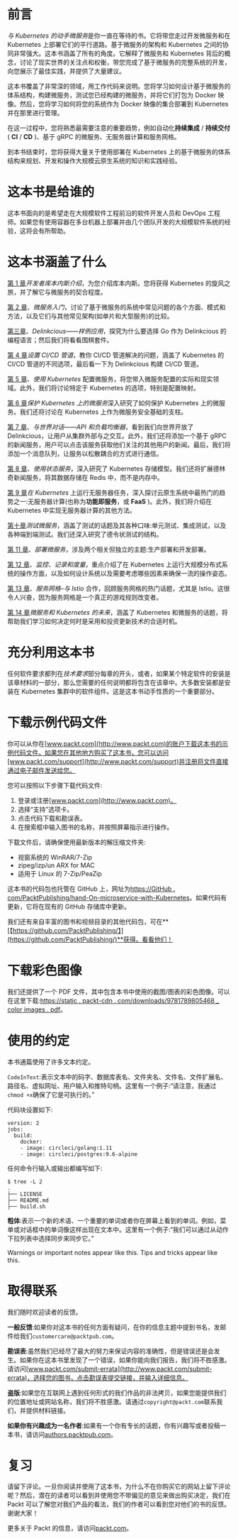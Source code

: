 # 前言

*与 Kubernetes 的动手微服务*是你一直在等待的书。它将带您走过开发微服务和在 Kubernetes 上部署它们的平行道路。基于微服务的架构和 Kubernetes 之间的协同非常强大。这本书涵盖了所有的角度。它解释了微服务和 Kubernetes 背后的概念，讨论了现实世界的关注点和权衡，带您完成了基于微服务的完整系统的开发，向您展示了最佳实践，并提供了大量建议。

这本书覆盖了非常深的领域，用工作代码来说明。您将学习如何设计基于微服务的体系结构，构建微服务，测试您已经构建的微服务，并将它们打包为 Docker 映像。然后，您将学习如何将您的系统作为 Docker 映像的集合部署到 Kubernetes 并在那里进行管理。

在这一过程中，您将熟悉最需要注意的重要趋势，例如自动化**持续集成** / **持续交付** ( **CI** / **CD** )、基于 gRPC 的微服务、无服务器计算和服务网格。

到本书结束时，您将获得大量关于使用部署在 Kubernetes 上的基于微服务的体系结构来规划、开发和操作大规模云原生系统的知识和实践经验。

# 这本书是给谁的

这本书面向的是希望走在大规模软件工程前沿的软件开发人员和 DevOps 工程师。如果您有使用容器在多台机器上部署并由几个团队开发的大规模软件系统的经验，这将会有所帮助。

# 这本书涵盖了什么

[第 1 章](01.html)*开发者库本内斯介绍*，为您介绍库本内斯。您将获得 Kubernetes 的旋风之旅，并了解它与微服务的契合程度。

[第 2 章](02.html)、*微服务入门*，讨论了基于微服务的系统中常见问题的各个方面、模式和方法，以及它们与其他常见架构(如单片和大型服务)的比较。

[第三章](03.html)、*Delinkcious——样例应用*，探究为什么要选择 Go 作为 Delinkcious 的编程语言；然后我们将看看围棋套件。

[第 4 章](04.html)*设置 CI/CD 管道*，教你 CI/CD 管道解决的问题，涵盖了 Kubernetes 的 CI/CD 管道的不同选项，最后看一下为 Delinkcious 构建 CI/CD 管道。

[第 5 章](05.html)、*使用 Kubernetes* 配置微服务，将您带入微服务配置的实际和现实领域。此外，我们将讨论特定于 Kubernetes 的选项，特别是配置映射。

[第 6 章](06.html)*保护 Kubernetes 上的微服务*深入研究了如何保护 Kubernetes 上的微服务。我们还将讨论在 Kubernetes 上作为微服务安全基础的支柱。

[第 7 章](07.html)、*与世界对话——API 和负载均衡器*，看到我们向世界开放了 Delinkcious，让用户从集群外部与之交互。此外，我们还将添加一个基于 gRPC 的新闻服务，用户可以点击该服务获取他们关注的其他用户的新闻。最后，我们将添加一个消息队列，让服务以松散耦合的方式进行通信。

[第 8 章](08.html)、*使用状态服务*，深入研究了 Kubernetes 存储模型。我们还将扩展德林奇新闻服务，将其数据存储在 Redis 中，而不是内存中。

[第 9 章](09.html)*在 Kubernetes* 上运行无服务器任务，深入探讨云原生系统中最热门的趋势之一:无服务器计算(也称为**功能即服务**，或 **FaaS** )。此外，我们将介绍在 Kubernetes 中实现无服务器计算的其他方法。

[第十章](10.html)*测试微服务*，涵盖了测试的话题及其各种口味:单元测试、集成测试，以及各种端到端测试。我们还深入研究了德令状测试的结构。

[第 11 章](11.html)、*部署微服务*，涉及两个相关但独立的主题:生产部署和开发部署。

[第 12 章](12.html)、*监控、记录和度量*，重点介绍了在 Kubernetes 上运行大规模分布式系统的操作方面，以及如何设计系统以及需要考虑哪些因素来确保一流的操作姿态。

[第 13 章](13.html)、*服务网格–与 Istio* 合作，回顾服务网格的热门话题，尤其是 Istio。这很令人兴奋，因为服务网格是一个真正的游戏规则改变者。

[第 14 章](14.html)*微服务和 Kubernetes 的未来*，涵盖了 Kubernetes 和微服务的话题，将帮助我们学习如何决定何时是采用和投资更新技术的合适时机。

# 充分利用这本书

任何软件要求都列在*技术要求*部分每章的开头，或者，如果某个特定软件的安装是该章材料的一部分，那么您需要的任何说明都将包含在该章中。大多数安装都是安装在 Kubernetes 集群中的软件组件。这是这本书动手性质的一个重要部分。

# 下载示例代码文件

你可以从你在[www.packt.com](http://www.packt.com)的账户下载这本书的示例代码文件。如果您在其他地方购买了这本书，您可以访问[www.packt.com/support](http://www.packt.com/support)并注册将文件直接通过电子邮件发送给您。

您可以按照以下步骤下载代码文件:

1.  登录或注册[www.packt.com](http://www.packt.com)。
2.  选择“支持”选项卡。
3.  点击代码下载和勘误表。
4.  在搜索框中输入图书的名称，并按照屏幕指示进行操作。

下载文件后，请确保使用最新版本的解压缩文件夹:

*   视窗系统的 WinRAR/7-Zip
*   zipeg/izp/un ARX for MAC
*   适用于 Linux 的 7-Zip/PeaZip

这本书的代码包也托管在 GitHub 上，网址为[https://GitHub . com/PacktPublishing/hand-On-microservice-with-Kubernetes](https://github.com/PacktPublishing/Hands-On-Microservices-with-Kubernetes)。如果代码有更新，它将在现有的 GitHub 存储库中更新。

我们还有来自丰富的图书和视频目录的其他代码包，可在**[【https://github.com/PacktPublishing/】](https://github.com/PacktPublishing/)**获得。看看他们！

# 下载彩色图像

我们还提供了一个 PDF 文件，其中包含本书中使用的截图/图表的彩色图像。可以在这里下载:[https://static . packt-cdn . com/downloads/9781789805468 _ color images . pdf](https://static.packt-cdn.com/downloads/9781789805468_ColorImages.pdf)。

# 使用的约定

本书通篇使用了许多文本约定。

`CodeInText`:表示文本中的码字、数据库表名、文件夹名、文件名、文件扩展名、路径名、虚拟网址、用户输入和推特句柄。这里有一个例子:“请注意，我通过`chmod +x`确保了它是可执行的。”

代码块设置如下:

```
version: 2
jobs:
  build:
    docker:
    - image: circleci/golang:1.11
    - image: circleci/postgres:9.6-alpine
```

任何命令行输入或输出都编写如下:

```
$ tree -L 2
.
├── LICENSE
├── README.md
├── build.sh
```

**粗体**:表示一个新的术语、一个重要的单词或者你在屏幕上看到的单词。例如，菜单或对话框中的单词像这样出现在文本中。这里有一个例子:“我们可以通过从动作下拉列表中选择同步来同步它。”

Warnings or important notes appear like this. Tips and tricks appear like this.

# 取得联系

我们随时欢迎读者的反馈。

**一般反馈**:如果你对这本书的任何方面有疑问，在你的信息主题中提到书名，发邮件给我们`customercare@packtpub.com`。

**勘误表**:虽然我们已经尽了最大的努力来保证内容的准确性，但是错误还是会发生。如果你在这本书里发现了一个错误，如果你能向我们报告，我们将不胜感激。请访问[www.packt.com/submit-errata](http://www.packt.com/submit-errata)，选择您的图书，点击勘误表提交链接，并输入详细信息。

**盗版**:如果您在互联网上遇到任何形式的我们作品的非法拷贝，如果您能提供我们的位置地址或网站名称，我们将不胜感激。请通过`copyright@packt.com`联系我们，并提供材料链接。

**如果你有兴趣成为一名作者**:如果有一个你有专长的话题，你有兴趣写或者投稿一本书，请访问[authors.packtpub.com](http://authors.packtpub.com/)。

# 复习

请留下评论。一旦你阅读并使用了这本书，为什么不在你购买它的网站上留下评论呢？然后，潜在的读者可以看到并使用您不带偏见的意见来做出购买决定，我们在 Packt 可以了解您对我们产品的看法，我们的作者可以看到您对他们的书的反馈。谢谢大家！

更多关于 Packt 的信息，请访问[packt.com](http://www.packt.com/)。